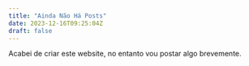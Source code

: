 ```yaml
---
title: "Ainda Não Há Posts"
date: 2023-12-16T09:25:04Z
draft: false
---
```


Acabei de criar este website, no entanto vou postar algo brevemente.